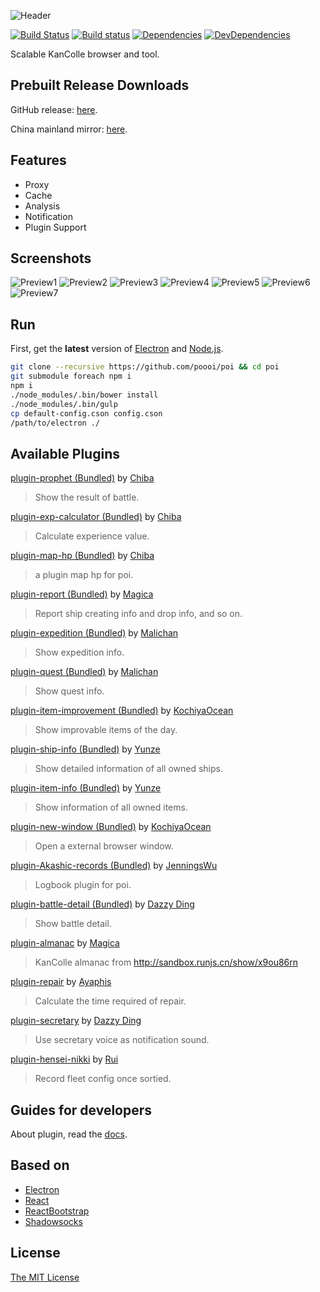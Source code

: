 ![Header](https://raw.githubusercontent.com/poooi/poi/master/assets/img/header.png)

[![Build Status](https://travis-ci.org/poooi/poi.svg?branch=master)](https://travis-ci.org/poooi/poi)
[![Build status](https://ci.appveyor.com/api/projects/status/bpa1dvvjt33xxx5n?svg=true)](https://ci.appveyor.com/project/magica/poi)
[![Dependencies](https://david-dm.org/poooi/poi.svg)](https://david-dm.org/poooi/poi)
[![DevDependencies](https://david-dm.org/poooi/poi/dev-status.svg)](https://david-dm.org/poooi/poi#info=devDependencies)

Scalable KanColle browser and tool.

## Prebuilt Release Downloads

GitHub release: [here](https://github.com/poooi/poi/releases).

China mainland mirror: [here](http://0u0.moe/poi).

## Features

+ Proxy
+ Cache
+ Analysis
+ Notification
+ Plugin Support

## Screenshots

![Preview1](https://cloud.githubusercontent.com/assets/6753092/8869050/1c1dd656-3212-11e5-9342-806403b0400d.png)
![Preview2](https://cloud.githubusercontent.com/assets/6753092/8869052/1d19a29c-3212-11e5-8d3a-9bcbd3afef5c.png)
![Preview3](https://cloud.githubusercontent.com/assets/6753092/8869053/1e794caa-3212-11e5-9100-a33559026b6c.png)
![Preview4](https://cloud.githubusercontent.com/assets/6753092/8869055/1f24763e-3212-11e5-9767-048bbc3f2c05.png)
![Preview5](https://cloud.githubusercontent.com/assets/6753092/8869056/1fe883a8-3212-11e5-8745-a042d27be8fd.png)
![Preview6](https://cloud.githubusercontent.com/assets/6753092/8869057/21468a56-3212-11e5-8ac0-71be75b0a668.png)
![Preview7](https://cloud.githubusercontent.com/assets/6753092/8869058/22667b3a-3212-11e5-9f42-17bf3c1ebc0b.png)

## Run

First, get the __latest__ version of [Electron](https://github.com/atom/electron) and [Node.js](https://nodejs.org).

```bash
git clone --recursive https://github.com/poooi/poi && cd poi
git submodule foreach npm i
npm i
./node_modules/.bin/bower install
./node_modules/.bin/gulp
cp default-config.cson config.cson
/path/to/electron ./
```

## Available Plugins
[plugin-prophet (Bundled)](https://github.com/poooi/plugin-prophet) by [Chiba](https://github.com/Chibaheit)
> Show the result of battle.

[plugin-exp-calculator (Bundled)](https://github.com/poooi/plugin-exp-calculator) by [Chiba](https://github.com/Chibaheit)
> Calculate experience value.

[plugin-map-hp (Bundled)](https://github.com/poooi/plugin-map-hp) by [Chiba](https://github.com/Chibaheit)
> a plugin map hp for poi.

[plugin-report (Bundled)](https://github.com/poooi/plugin-report) by [Magica](https://github.com/magicae)
> Report ship creating info and drop info, and so on.

[plugin-expedition (Bundled)](https://github.com/poooi/plugin-expedition) by [Malichan](https://github.com/malichan)
> Show expedition info.

[plugin-quest (Bundled)](https://github.com/poooi/plugin-quest) by [Malichan](https://github.com/malichan)
> Show quest info.

[plugin-item-improvement (Bundled)](https://github.com/poooi/plugin-item-improvement) by [KochiyaOcean](https://github.com/KochiyaOcean)
> Show improvable items of the day.

[plugin-ship-info (Bundled)](https://github.com/poooi/plugin-ship-info) by [Yunze](https://github.com/myzwillmake)
> Show detailed information of all owned ships.

[plugin-item-info (Bundled)](https://github.com/poooi/plugin-item-info) by [Yunze](https://github.com/myzwillmake)
> Show information of all owned items.

[plugin-new-window (Bundled)](https://github.com/poooi/plugin-new-window) by [KochiyaOcean](https://github.com/KochiyaOcean)
> Open a external browser window.

[plugin-Akashic-records (Bundled)](https://github.com/poooi/plugin-Akashic-records) by [JenningsWu](https://github.com/JenningsWu)
> Logbook plugin for poi.

[plugin-battle-detail (Bundled)](https://github.com/poooi/plugin-battle-detail) by [Dazzy Ding](https://github.com/yukixz)
> Show battle detail.

[plugin-almanac](https://github.com/poooi/plugin-almanac) by [Magica](https://github.com/magicae)
> KanColle almanac from http://sandbox.runjs.cn/show/x9ou86rn

[plugin-repair](https://github.com/Ayaphis/plugin-repair) by [Ayaphis](https://github.com/Ayaphis)
> Calculate the time required of repair.

[plugin-secretary](https://github.com/dazzyd/poi-secretary) by [Dazzy Ding](https://github.com/dazzyd)
> Use secretary voice as notification sound.

[plugin-hensei-nikki](https://github.com/poooi/plugin-hensei-nikki.git) by [Rui](https://github.com/ruiii)
> Record fleet config once sortied.

## Guides for developers

About plugin, read the [docs](https://github.com/poooi/poi/tree/master/docs).

## Based on

+ [Electron](https://github.com/atom/electron)
+ [React](https://github.com/facebook/react)
+ [ReactBootstrap](https://github.com/react-bootstrap/react-bootstrap/)
+ [Shadowsocks](https://github.com/shadowsocks/shadowsocks)

## License
[The MIT License](https://github.com/poooi/poi/blob/master/LICENSE)
